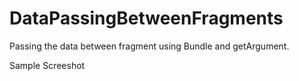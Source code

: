 # DataPassingBetweenFragments
Passing the data between fragment using Bundle and getArgument.

Sample Screeshot



